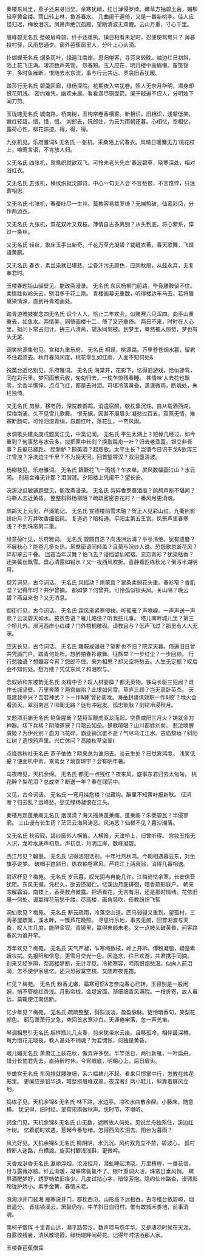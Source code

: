 <!-- { "loadSidebar": true } -->
秦楼东风里，燕子还来寻旧垒。余寒犹峭，红日薄侵罗绮。嫩草方抽碧玉茵，媚柳轻窣黄金缕。莺口转上林，鱼游春水。 几曲阑干遍倚，又是一番新桃李。佳人应怪归迟，梅妆泪洗。凤箫声绝沉孤雁，望断清波无双鲤。云山万重，寸心千里。

眉峰碧无名氏
蹙破眉峰碧，纤手还重执。镇日相看未足时，忍便使鸳鸯只？ 薄暮投村驿，风雨愁通夕。窗外芭蕉窗里人，分叶上心头滴。

扑蝴蝶无名氏
烟条雨叶，绿遍江南岸。思归倦客，寻芳来较晚。岫边红日初斜，陌上花飞正满。凄凉数声羌管。 怨春短。玉人应在，明月楼中画眉懒。蛮笺锦字，多时鱼雁断。恨随去水东流，事与行云共远。罗衾旧香犹暖。

踏莎行无名氏
碧羮回廊，绿杨深院。花期夜入帘犹卷。照人无奈月华明，潜身却恨花阴浅。 密约难凭，幽欢未展。看看滴尽铜壶箭。阑干敲遍不应人，分明烛下闻刀剪。

玉珑璁无名氏
城南路，桥南树，玉钩帘卷香横雾。新相识，旧相识，浅颦低笑，嫩红轻碧。惜，惜，惜。 刘郎去，阮郎住，为云为雨朝还暮。心相忆，空相忆，露荷心性，柳花踪迹。得，得，得。

九张机见。乐府雅词& 无名氏
一张机，采桑陌上试春衣。风晴日暖慵无力’桃花枝上，啼莺言语，不肯放人归。

又无名氏
四张机，鸳鸯织就欲双飞。可怜未老头先白’春波碧草，晓寒深处，相对浴红衣。

又无名氏
五张机，横纹织就沈郎诗。中心一句无人会’不言愁恨，不言憔悴，只恁寄相思。

又无名氏
七张机，春蚕吐尽一生丝。莫教容易裁罗绮？无端剪破，仙鸾彩凤，分作两边衣。

又无名氏
九张机，双花双叶又双枝。薄情自古多离别？从头到底，将心萦系，穿过一条丝。

又无名氏
轻丝，象床玉手出新奇。千花万草光凝碧？裁缝衣著，春天歌舞，飞蝶语黄鹂。

又无名氏
春衣，素丝染就已堪悲。尘昏汗污无颜色，应同秋扇，从兹永弃，无复奉君时。

玉楼春题铅山驿壁见。能改斋漫录。 无名氏
东风杨柳门前路，毕竟雕鞍留不住。柔情胜似岭头云，别泪多于花上雨。 青楼画幕无重数，听得楼边车马去。若将眉黛染情深，直到丹青难画处。

踏青游赠妓崔念四无名氏
识个人人，恰止二年欢会。似赌赛六只浑四。向巫山重重去，如鱼水。两情美，同倚画楼十二，倚了又还重倚。 两日不来，时时在人心里。拟问卜常占归计。拚三八清斋，望永同鸳被。到梦里，蓦然被人惊觉，梦也有头无尾。

调笑桃源集句见。宣和九重乐府。 无名氏
相误，桃源路。万里苍苍烟水暮，留君不住君须去。秋月春风闲度，桃花零乱如红雨，人面不知何处&

祝英台近忆别见。乐府雅词。 无名氏
海棠开，花影下，忆得旧游戏。恰似骖鸾，同在彩云里。梦回雨散云收，匆匆归去，一枕乍惊残春睡。 甚情味’人去花也飘零，余香半憔悴。点点飞红，都是去时泪。可堪冷落黄昏，潇潇微雨，断魂处，朱栏独倚。

又无名氏
剪酴，移芍药，深院教鹦鹉。消遣宿酲，欹枕熏沉炷。自从载酒西湖，探梅南浦，久不见雪儿歌舞。 恨无据。因甚不展眉头’凝愁过百五。双燕无情，难寄断肠句。可怜泪湿青绡，怨题红叶，落花乱，一帘风雨。

水调歌头建炎庚戌题吴江见，中吴记闻。 无名氏
平生太湖上？短棹几经过。如今重到？何事愁与水云多。拟把匣中长剑？换取扁舟一叶？归去老渔蓑。银艾非吾事？丘壑已蹉跎。 脍新鲈？斟美酒？起悲歌。太平生长？岂谓今日识干戈&欲泻三江雪浪？净洗边尘千里？不为挽天河。回首望霄汉？双泪堕清波。

杨柳枝见，乐府雅词。 无名氏
簌簌花飞一雨残？乍衣单。屏风数幅画江山？水云闲。 别易会难无计那？泪潸潸。夕阳楼上凭阑干？望长安。

浣溪沙瓜陂铺题壁见，能改斋漫录。 无名氏
剪碎香罗裛泪痕？鹧鸪声断不堪闻？马嘶人去近黄昏。 整整斜斜杨柳陌？疏疏密密杏花村？一番风月更消魂。

鹧鸪天上元见，芦浦笔记。 无名氏
宣德楼前雪未融？贺正人见彩山红。九衢照影纷纷月？万井吹香细细风。 复道远？暗相通。平阳主第五王宫。凤箫声里春寒浅？不到珠帘第二重。

绿意荷叶见，乐府雅词。 无名氏
碧圆自洁？向浅洲远浦？亭亭清绝。犹有遗簪？不展秋心？能卷几多炎热。鸳鸯密语同倾盖？且莫与浣纱人说。恐怨歌忽断花风？碎却翠云千叠。 回首当年汉舞？怕飞去？谩绉留仙裙褶。恋恋青衫？犹染枯香？还笑鬓丝飘雪。盘心清露如铅水？又一夜西风吹折。喜静看匹练秋光？倒泻半湖明月。

撷芳词见，古今词话。 无名氏
风摇动？雨蒙茸？翠条柔弱花头重。春衫窄？香肌湿？记得年时？共伊曾摘。 都如梦？何曾共。可怜孤似钗头凤。关山隔？晚云碧？燕且来也？又无消息。

御街行见，古今词话。 无名氏
霜风渐紧寒侵袂。听孤雁？声嘹唳。一声声送一声悲？云淡碧天如水。披衣告语？雁儿略住？听我些儿事。 塔儿南畔城儿里？第三个桥儿外。濒河西岸小红缕？门外梧桐雕砌。请教且与？低声飞过？那里有人人无寐。

应天长见，古今词话。 无名氏
雕鞍成谩驻？望断也不归？院深天暮。倚遍旧日曾共凭肩门户。踏青何处所。想醉拍春衫歌舞。征旆举？一步红尘？一步回顾。 行行愁独语？想媚容今宵？怨郎不住。来为相思？却又空将愁去。人生无定据？叹后会不知何处。愁万缕？凭仗东风？和泪吹与。

念奴娇和东坡韵无名氏
炎精中否？叹人材委靡？都无英物。铁马长驱三犯阙？谁作长城坚壁。万里奔腾？两宫幽陷？此恨如何雪。草庐三顾？岂无高卧英杰。 天意建我中兴？吾君神武？卜一作&踵’曾孙周发。海岳封疆俱效职一作&顺’？堠火会看消灭。翠羽南巡？叩阍无路？徒有冲冠发。孤忠耿耿？剑铓冷浸秋月。

又题项羽庙无名氏
鲍鱼腥断？楚将军鞭虎驱龙而起。空费咸阳三月火？铸就金刀神器。垓下兵稀？阴陵道狭？月暗云如垒。楚歌喧唱？山川都姓刘矣。 悲泣唤醒虞姬？为伊死别？血刃飞花碎。霸业销沉骓不逝？气尽乌江江水。古庙颓垣？斜阳红树？遗恨鸦声里。兴亡休问？高陵秋草空翠(

点绛唇秋社无名氏
燕子依依？晓来总为谁归去。淡云生处？已觉宾鸿度。 浅笑低颦？便面机中素。乘鸾女？琐窗琼宇？会有明年暑。

乌夜啼见，天机余绵。 无名氏
都无一点残红？夜来风。底事东君归去太匆匆。 桃花醉？梨花泪？总成空？断送一年？春在绿阴中。

又见，古今词话。 无名氏
一弯月挂危楼？似藏钩。醉里不知黄叶报新秋。 征鸿断？归云乱？远峰愁。愁见绿杨凝恨在江头。

秦楼月题蓬莱阁无名氏
烟漠漠？海天摇荡蓬莱阁。蓬莱阁？朱甍碧瓦？半侵寥廓。 三山谩有长生药？茫茫云海风涛恶。风涛恶？仙槎不见？暮沙潮落。

又无名氏
秋寂寂，碧纱窗外人横笛。人横笛，天津桥上，旧曾听得。 宫妆玉指无人识，龙吟水底声初息。声初息，月明江岸，数峰凝碧。

西江月见？翰墨。 无名氏
记得洛阳话别，十年社燕秋鸿。今朝相遇暮云东，对坐旗亭说梦。 破帽手遮斜日，练衣袖卷寒风。芦花江上两衰翁，消得几番相送。

尉迟杯见？梅苑。 无名氏
岁云暮，叹光阴冉冉能几许。江梅尚怯余寒，长安信音犹阻。东风无据。凭栏久，欲去还凝伫。忆溪边月底徘徊，暗香疏影庭户。 朝来冻解霜消，南枝上，香英数点微露。把酒看花，无言有泪，还是那时情绪。花依旧晨一何处。谩赢得花前愁千缕。尽高楼，画角频吹，任教纷纷飞絮

洞仙歌见？梅苑。 无名氏
断云疏雨，冷落空山道。匹马骎骎又重到。望孤村，三两茅屋疏篱，溪水畔，一簇芦花晚照。 寻思行乐地，事去无痕，回首湘波与天杳，叹人生几度，能醉金钗。青镜里，赢得朱颜未老。又一点枝头破黄昏，问客路春风为谁开早。

万年欢见？梅苑。 无名氏
天气严凝，乍寒梅数枝，岭上开坼。傅粉凝脂，疑是素娥妆拭。先报阳和信息，更雪月交光一色。因追念，往日欢游，共君携手同摘。 别来又经岁隔，奈高楼梦断，无计寻觅。冷艳寒容，啼雨恨烟愁湿。似向人前泪滴，怎不使伊家思忆。还只恐寂寞空枝，又随昨夜羌笛。

红见？梅苑。 无名氏
粉香尤嫩，霜寒可惯&怎奈向春心已转。玉容别是一般闲婉，悄不管桃红杏浅。月影帘栊，金堤波面，渐细细香风满院。一枝折寄，故人虽远，莫辄使江南信断。

忆少年见？梅苑。 无名氏
疏疏整整，斜斜淡淡，盈盈脉脉。徒怜暗香句，笑梨花颜色。 羁马萧萧行又急，空回首水寒沙白。天涯倦牢落，忽一声羌笛。

琴调相思引无名氏
胆样瓶儿几点春，剪来犹带水云痕。且移孤冷，相伴最深樽。 每为惜花无晓夜，教人甚处不销魂？为君惆怅，何独是黄昏。

眼儿媚无名氏
萧萧江上荻花秋，做弄许多愁。半竿落日，两行新雁，一叶扁舟。 惜分长怕君先去，直待醉时休。今宵眼底，明朝心上，后日眉头。

步蟾宫无名氏
东风捏就腰肢细，系六幅裙儿不起。看来只惯掌中行，怎教在烛花影里。 更阑应是铅华退，暗蹙损眉峰双翠。夜深著纟两小鞋儿，斜靠着屏风立地。

捣练子见。天机余锦& 无名氏
林下路，水边亭。凉吹水曲散余酲。小藤床，随意横。 犹记得，旧时经。翠荷闹雨做秋声。恁时节，不堪听。

谒金门见。天机余锦& 无名氏
山无数，遮断故人何处。见说兰舟独系住，溪边红叶树。 忆着前时欢遇，惹起今番愁绪。怎得西风吹泪去。阳台为暮雨？

风光好见。天机余锦& 无名氏
柳阴阴，水沉沉。风约双凫立不禁，碧波心。 孤村桥断人迷路，舟横渡。旋买村醪浅浅斟，更微吟。

天香龙涎香无名氏
瀛峤浮烟，沧波挂月，潜虬睡起清晓。万里楂程，一番花信，付与露薇冰脑。纤云渐暖，凝翠席氤氲不了。银叶重调火活，珠帘日垂风悄。 螺屏酒醒梦好，绣罗帱依旧痕少。几度试拈心字，暗惊芳抱。隐约仙州路杳，谩珮影玲珑护娇小。素手金篝，春情未老。

浪淘沙并门裴湘
雁塞说并门，郡枕西汾。山形高下远相吞。古寺楼台依碧嶂，烟景遥分。 晋庙锁溪云，箫鼓仍存。牛羊斜日自归村。惟有故城禾黍地，前事消魂。

南柯子僧挥
十里青山远，潮平路带沙。数声啼鸟怨年华。又是凄凉时候在天涯。 白露收残暑，清风散晓霞。绿杨堤畔闹荷花。记得年时沽酒那人家。

玉楼春芭蕉僧挥
